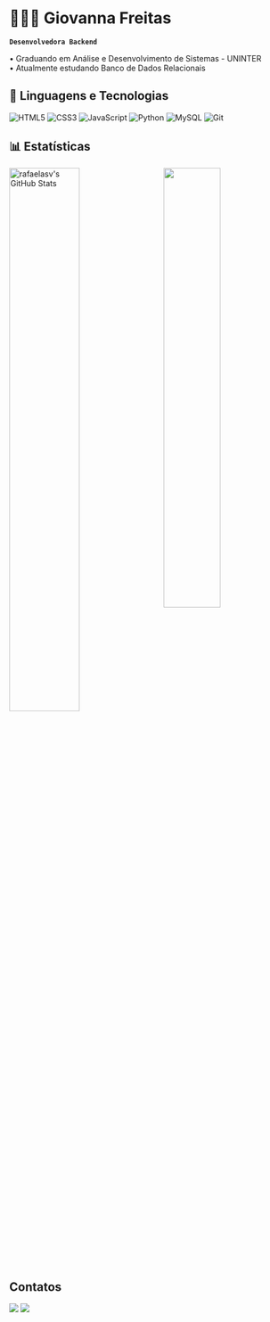 # 👩🏻‍💻 Giovanna Freitas

**`Desenvolvedora Backend`**

• Graduando em Análise e Desenvolvimento de Sistemas - UNINTER 
<br>
• Atualmente estudando Banco de Dados Relacionais 


## 🤖  Linguagens e Tecnologias

 ![HTML5](https://img.shields.io/badge/html5-%23E34F26.svg?style=for-the-badge&logo=html5&logoColor=white)    ![CSS3](https://img.shields.io/badge/css3-%231572B6.svg?style=for-the-badge&logo=css3&logoColor=white)   ![JavaScript](https://img.shields.io/badge/javascript-%23323330.svg?style=for-the-badge&logo=javascript&logoColor=%23F7DF1E) ![Python](https://img.shields.io/badge/python-3670A0?style=for-the-badge&logo=python&logoColor=ffdd54) ![MySQL](https://img.shields.io/badge/mysql-4479A1.svg?style=for-the-badge&logo=mysql&logoColor=white)     ![Git](https://img.shields.io/badge/git-%23F05033.svg?style=for-the-badge&logo=git&logoColor=white)

## 📊  Estatísticas

<div align="left">
<img align="right" width="45%"  src="https://github-readme-stats.vercel.app/api/top-langs?username=GiovannFreitas&layout=compact&langs_count=8&card_width=320&theme=merko">

  <a href="https://awesome-github-stats.azurewebsites.net/index.html??cardType=github&theme=tokyonight&preferLogin=true&Background=00000000&Text=000&Title=FFA4C7&Ring=FFA4C7&Border=c099f4">
    <img   width="50%" alt="rafaelasv's GitHub Stats"src="https://github-readme-stats.vercel.app/api?username=GiovannFreitas&theme=merko&border-color=c099f4" />
  </a>
</div>

<br/>  

## Contatos

<div> 
  <a href = "mailto:giovnnfreitas@gmail.com"><img src="https://img.shields.io/badge/-Gmail-%23333?style=for-the-badge&logo=gmail&logoColor=white" target="_blank"></a>
  <a href="https://www.linkedin.com/in/giovannfreitas" target="_blank"><img src="https://img.shields.io/badge/-LinkedIn-%230077B5?style=for-the-badge&logo=linkedin&logoColor=white" target="_blank"></a> 
  
</div>
  



